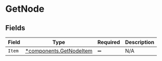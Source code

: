 # GetNode


## Fields

| Field                                                             | Type                                                              | Required                                                          | Description                                                       |
| ----------------------------------------------------------------- | ----------------------------------------------------------------- | ----------------------------------------------------------------- | ----------------------------------------------------------------- |
| `Item`                                                            | [*components.GetNodeItem](../../models/components/getnodeitem.md) | :heavy_minus_sign:                                                | N/A                                                               |